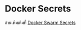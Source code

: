 # Docker Secrets

อ่านเพิ่มเติมที่ [Docker Swarm Secrets](https://docs.docker.com/engine/swarm/secrets/)
